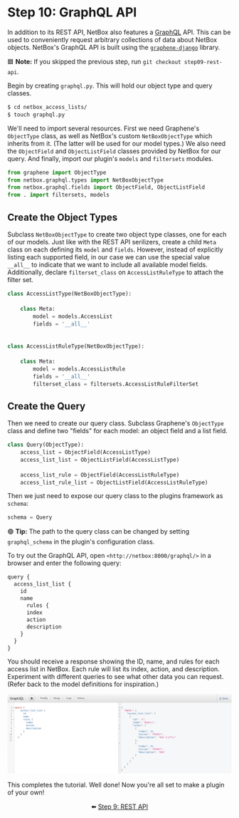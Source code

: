 # Step 10: GraphQL API

In addition to its REST API, NetBox also features a [GraphQL](https://graphql.org/) API. This can be used to conveniently request arbitrary collections of data about NetBox objects. NetBox's GraphQL API is built using the [`graphene-django`](https://docs.graphene-python.org/projects/django/en/latest/) library.

:blue_square: **Note:** If you skipped the previous step, run `git checkout step09-rest-api`.

Begin by creating `graphql.py`. This will hold our object type and query classes.

```bash
$ cd netbox_access_lists/
$ touch graphql.py
```

We'll need to import several resources. First we need Graphene's `ObjectType` class, as well as NetBox's custom `NetBoxObjectType` which inherits from it. (The latter will be used for our model types.) We also need the `ObjectField` and `ObjectListField` classes provided by NetBox for our query. And finally, import our plugin's `models` and `filtersets` modules.

```python
from graphene import ObjectType
from netbox.graphql.types import NetBoxObjectType
from netbox.graphql.fields import ObjectField, ObjectListField
from . import filtersets, models
```

## Create the Object Types

Subclass `NetBoxObjectType` to create two object type classes, one for each of our models. Just like with the REST API serilizers, create a child `Meta` class on each defining its `model` and `fields`. However, instead of explicitly listing each supported field, in our case we can use the special value `__all__` to indicate that we want to include all available model fields. Additionally, declare `filterset_class` on `AccessListRuleType` to attach the filter set.

```python
class AccessListType(NetBoxObjectType):

    class Meta:
        model = models.AccessList
        fields = '__all__'


class AccessListRuleType(NetBoxObjectType):

    class Meta:
        model = models.AccessListRule
        fields = '__all__'
        filterset_class = filtersets.AccessListRuleFilterSet
```

## Create the Query

Then we need to create our query class. Subclass Graphene's `ObjectType` class and define two "fields" for each model: an object field and a list field.

```python
class Query(ObjectType):
    access_list = ObjectField(AccessListType)
    access_list_list = ObjectListField(AccessListType)

    access_list_rule = ObjectField(AccessListRuleType)
    access_list_rule_list = ObjectListField(AccessListRuleType)
```

Then we just need to expose our query class to the plugins framework as `schema`:

```python
schema = Query
```

:green_circle: **Tip:** The path to the query class can be changed by setting `graphql_schema` in the plugin's configuration class.

To try out the GraphQL API, open `<http://netbox:8000/graphql/>` in a browser and enter the following query:

```
query {
  access_list_list {
    id
    name
      rules {
      index
      action
      description
    }
  }
}
```

You should receive a response showing the ID, name, and rules for each access list in NetBox. Each rule will list its index, action, and description. Experiment with different queries to see what other data you can request. (Refer back to the model definitions for inspiration.)

![GraphiQL interface](/images/step10-graphiql.png)

This completes the tutorial. Well done! Now you're all set to make a plugin of your own!

<div align="center">

:arrow_left: [Step 9: REST API](/tutorial/step09-rest-api.md)

</div>

